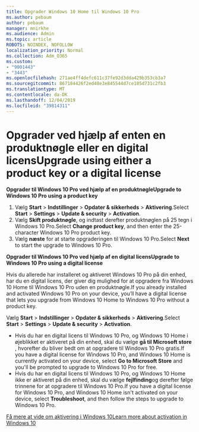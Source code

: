 ```yaml
---
title: Opgrader Windows 10 Home til Windows 10 Pro
ms.author: pebaum
author: pebaum
manager: mnirkhe
ms.audience: Admin
ms.topic: article
ROBOTS: NOINDEX, NOFOLLOW
localization_priority: Normal
ms.collection: Adm_O365
ms.custom:
- "9001443"
- "3443"
ms.openlocfilehash: 271ae4ff4defc611c37fe92d3dda429b353cb3a7
ms.sourcegitcommit: 867184426f2ed48e3e845544d7ce185d731c2fb3
ms.translationtype: MT
ms.contentlocale: da-DK
ms.lasthandoff: 12/04/2019
ms.locfileid: "39814311"
---
```

# <a name="upgrade-using-either-a-product-key-or-a-digital-license"></a><span data-ttu-id="66045-102">Opgrader ved hjælp af enten en produktnøgle eller en digital licens</span><span class="sxs-lookup"><span data-stu-id="66045-102">Upgrade using either a product key or a digital license</span></span>

<span data-ttu-id="66045-103">**Opgrader til Windows 10 Pro ved hjælp af en produktnøgle**</span><span class="sxs-lookup"><span data-stu-id="66045-103">**Upgrade to Windows 10 Pro using a product key**</span></span>

1. <span data-ttu-id="66045-104">Vælg **Start** > **Indstillinger** > **Opdater & sikkerheds** > **Aktivering**.</span><span class="sxs-lookup"><span data-stu-id="66045-104">Select **Start** > **Settings** > **Update & security** > **Activation**.</span></span>
2. <span data-ttu-id="66045-105">Vælg **Skift produktnøgle**, og indtast derefter produktnøglen på 25 tegn i Windows 10 Pro.</span><span class="sxs-lookup"><span data-stu-id="66045-105">Select **Change product key**, and then enter the 25-character Windows 10 Pro product key.</span></span>
3. <span data-ttu-id="66045-106">Vælg **næste** for at starte opgraderingen til Windows 10 Pro.</span><span class="sxs-lookup"><span data-stu-id="66045-106">Select **Next** to start the upgrade to Windows 10 Pro.</span></span>

<span data-ttu-id="66045-107">**Opgrader til Windows 10 Pro ved hjælp af en digital licens**</span><span class="sxs-lookup"><span data-stu-id="66045-107">**Upgrade to Windows 10 Pro using a digital license**</span></span>

<span data-ttu-id="66045-108">Hvis du allerede har installeret og aktiveret Windows 10 Pro på din enhed, har du en digital licens, der giver dig mulighed for at opgradere fra Windows 10 Home til Windows 10 Pro uden en produktnøgle.</span><span class="sxs-lookup"><span data-stu-id="66045-108">If you already installed and activated Windows 10 Pro on your device, you’ll have a digital license that lets you upgrade from Windows 10 Home to Windows 10 Pro without a product key.</span></span>

<span data-ttu-id="66045-109">Vælg **Start** > **Indstillinger** > **Opdater & sikkerheds** > **Aktivering**.</span><span class="sxs-lookup"><span data-stu-id="66045-109">Select **Start** > **Settings** > **Update & security** > **Activation**.</span></span>

- <span data-ttu-id="66045-110">Hvis du har en digital licens til Windows 10 Pro, og Windows 10 Home i øjeblikket er aktiveret på din enhed, skal du vælge **gå til Microsoft store** , hvorefter du bliver bedt om at opgradere til Windows 10 Pro gratis.</span><span class="sxs-lookup"><span data-stu-id="66045-110">If you have a digital license for Windows 10 Pro, and Windows 10 Home is currently activated on your device, select **Go to Microsoft Store** and you'll be prompted to upgrade to Windows 10 Pro for free.</span></span>
- <span data-ttu-id="66045-111">Hvis du har en digital licens til Windows 10 Pro, og Windows 10 Home ikke er aktiveret på din enhed, skal du vælge **fejlfinding**og derefter følge trinnene for at opgradere til Windows 10 Pro.</span><span class="sxs-lookup"><span data-stu-id="66045-111">If you have a digital license for Windows 10 Pro, and Windows 10 Home isn't activated on your device, select **Troubleshoot**, and then follow the steps to upgrade to Windows 10 Pro.</span></span>

[<span data-ttu-id="66045-112">Få mere at vide om aktivering i Windows 10</span><span class="sxs-lookup"><span data-stu-id="66045-112">Learn more about activation in Windows 10</span></span>](https://support.microsoft.com/help/12440)